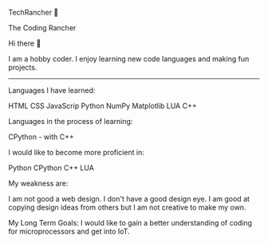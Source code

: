 TechRancher :bearded_person:

The Coding Rancher

Hi there 👋

I am a hobby coder. I enjoy learning new code languages and making fun projects.

- - -

Languages I have learned:

HTML
CSS
JavaScrip
Python
NumPy
Matplotlib
LUA
C++

Languages in the process of learning:

CPython - with C++

I would like to become more proficient in:

Python
CPython
C++
LUA

My weakness are:

I am not good a web design. I don't have a good design eye. I am good at copying design ideas from others but I am not creative to make my own.

My Long Term Goals:
I would like to gain a better understanding of coding for microprocessors and get into IoT.
<!--
**TechRancher/TechRancher** is a ✨ _special_ ✨ repository because its `README.md` (this file) appears on your GitHub profile.

Here are some ideas to get you started:

- 🔭 I’m currently working on ...
- 🌱 I’m currently learning ...
- 👯 I’m looking to collaborate on ...
- 🤔 I’m looking for help with ...
- 💬 Ask me about ...
- 📫 How to reach me: ...
- 😄 Pronouns: ...
- ⚡ Fun fact: ...
-->
